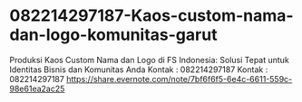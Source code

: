 # 082214297187-Kaos-custom-nama-dan-logo-komunitas-garut
Produksi Kaos Custom Nama dan Logo di FS Indonesia: Solusi Tepat untuk Identitas Bisnis dan Komunitas Anda  Kontak : 082214297187 Kontak : 082214297187  https://share.evernote.com/note/7bf6f6f5-6e4c-6611-559c-98e61ea2ac25
